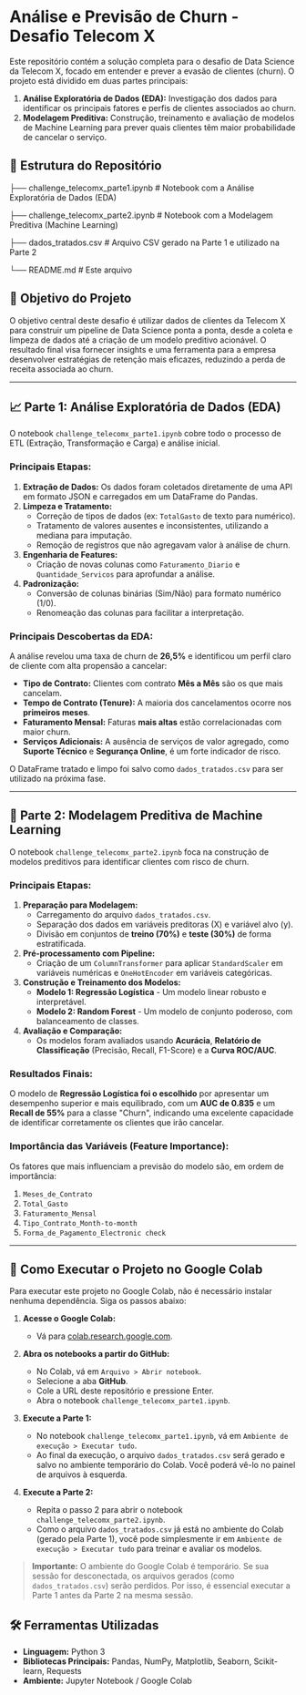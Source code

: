 # Análise e Previsão de Churn - Desafio Telecom X

Este repositório contém a solução completa para o desafio de Data Science da Telecom X, focado em entender e prever a evasão de clientes (churn). O projeto está dividido em duas partes principais:

1.  **Análise Exploratória de Dados (EDA):** Investigação dos dados para identificar os principais fatores e perfis de clientes associados ao churn.
2.  **Modelagem Preditiva:** Construção, treinamento e avaliação de modelos de Machine Learning para prever quais clientes têm maior probabilidade de cancelar o serviço.

## 📂 Estrutura do Repositório
├── challenge_telecomx_parte1.ipynb # Notebook com a Análise Exploratória de Dados (EDA)

├── challenge_telecomx_parte2.ipynb # Notebook com a Modelagem Preditiva (Machine Learning)

├── dados_tratados.csv # Arquivo CSV gerado na Parte 1 e utilizado na Parte 2

└── README.md # Este arquivo

## 🎯 Objetivo do Projeto

O objetivo central deste desafio é utilizar dados de clientes da Telecom X para construir um pipeline de Data Science ponta a ponta, desde a coleta e limpeza de dados até a criação de um modelo preditivo acionável. O resultado final visa fornecer insights e uma ferramenta para a empresa desenvolver estratégias de retenção mais eficazes, reduzindo a perda de receita associada ao churn.

---

## 📈 Parte 1: Análise Exploratória de Dados (EDA)

O notebook `challenge_telecomx_parte1.ipynb` cobre todo o processo de ETL (Extração, Transformação e Carga) e análise inicial.

### Principais Etapas:

1.  **Extração de Dados:** Os dados foram coletados diretamente de uma API em formato JSON e carregados em um DataFrame do Pandas.
2.  **Limpeza e Tratamento:**
    *   Correção de tipos de dados (ex: `TotalGasto` de texto para numérico).
    *   Tratamento de valores ausentes e inconsistentes, utilizando a mediana para imputação.
    *   Remoção de registros que não agregavam valor à análise de churn.
3.  **Engenharia de Features:**
    *   Criação de novas colunas como `Faturamento_Diario` e `Quantidade_Servicos` para aprofundar a análise.
4.  **Padronização:**
    *   Conversão de colunas binárias (Sim/Não) para formato numérico (1/0).
    *   Renomeação das colunas para facilitar a interpretação.

### Principais Descobertas da EDA:

A análise revelou uma taxa de churn de **26,5%** e identificou um perfil claro de cliente com alta propensão a cancelar:

-   **Tipo de Contrato:** Clientes com contrato **Mês a Mês** são os que mais cancelam.
-   **Tempo de Contrato (Tenure):** A maioria dos cancelamentos ocorre nos **primeiros meses**.
-   **Faturamento Mensal:** Faturas **mais altas** estão correlacionadas com maior churn.
-   **Serviços Adicionais:** A ausência de serviços de valor agregado, como **Suporte Técnico** e **Segurança Online**, é um forte indicador de risco.

O DataFrame tratado e limpo foi salvo como `dados_tratados.csv` para ser utilizado na próxima fase.

---

## 🤖 Parte 2: Modelagem Preditiva de Machine Learning

O notebook `challenge_telecomx_parte2.ipynb` foca na construção de modelos preditivos para identificar clientes com risco de churn.

### Principais Etapas:

1.  **Preparação para Modelagem:**
    *   Carregamento do arquivo `dados_tratados.csv`.
    *   Separação dos dados em variáveis preditoras (X) e variável alvo (y).
    *   Divisão em conjuntos de **treino (70%)** e **teste (30%)** de forma estratificada.
2.  **Pré-processamento com Pipeline:**
    *   Criação de um `ColumnTransformer` para aplicar `StandardScaler` em variáveis numéricas e `OneHotEncoder` em variáveis categóricas.
3.  **Construção e Treinamento dos Modelos:**
    *   **Modelo 1: Regressão Logística** - Um modelo linear robusto e interpretável.
    *   **Modelo 2: Random Forest** - Um modelo de conjunto poderoso, com balanceamento de classes.
4.  **Avaliação e Comparação:**
    *   Os modelos foram avaliados usando **Acurácia**, **Relatório de Classificação** (Precisão, Recall, F1-Score) e a **Curva ROC/AUC**.

### Resultados Finais:

O modelo de **Regressão Logística foi o escolhido** por apresentar um desempenho superior e mais equilibrado, com um **AUC de 0.835** e um **Recall de 55%** para a classe "Churn", indicando uma excelente capacidade de identificar corretamente os clientes que irão cancelar.

### Importância das Variáveis (Feature Importance):

Os fatores que mais influenciam a previsão do modelo são, em ordem de importância:
1.  `Meses_de_Contrato`
2.  `Total_Gasto`
3.  `Faturamento_Mensal`
4.  `Tipo_Contrato_Month-to-month`
5.  `Forma_de_Pagamento_Electronic check`

---

## 🚀 Como Executar o Projeto no Google Colab

Para executar este projeto no Google Colab, não é necessário instalar nenhuma dependência. Siga os passos abaixo:

1.  **Acesse o Google Colab:**
    *   Vá para [colab.research.google.com](https://colab.research.google.com).

2.  **Abra os notebooks a partir do GitHub:**
    *   No Colab, vá em `Arquivo > Abrir notebook`.
    *   Selecione a aba **GitHub**.
    *   Cole a URL deste repositório e pressione Enter.
    *   Abra o notebook `challenge_telecomx_parte1.ipynb`.

3.  **Execute a Parte 1:**
    *   No notebook `challenge_telecomx_parte1.ipynb`, vá em `Ambiente de execução > Executar tudo`.
    *   Ao final da execução, o arquivo `dados_tratados.csv` será gerado e salvo no ambiente temporário do Colab. Você poderá vê-lo no painel de arquivos à esquerda.

4.  **Execute a Parte 2:**
    *   Repita o passo 2 para abrir o notebook `challenge_telecomx_parte2.ipynb`.
    *   Como o arquivo `dados_tratados.csv` já está no ambiente do Colab (gerado pela Parte 1), você pode simplesmente ir em `Ambiente de execução > Executar tudo` para treinar e avaliar os modelos.

> **Importante:** O ambiente do Google Colab é temporário. Se sua sessão for desconectada, os arquivos gerados (como `dados_tratados.csv`) serão perdidos. Por isso, é essencial executar a Parte 1 antes da Parte 2 na mesma sessão.

## 🛠️ Ferramentas Utilizadas

*   **Linguagem:** Python 3
*   **Bibliotecas Principais:** Pandas, NumPy, Matplotlib, Seaborn, Scikit-learn, Requests
*   **Ambiente:** Jupyter Notebook / Google Colab
